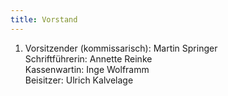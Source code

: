 ```yaml
---
title: Vorstand
---
```


1. Vorsitzender (kommissarisch): Martin Springer   
Schriftführerin: Annette Reinke  
Kassenwartin: Inge Wolframm  
Beisitzer: Ulrich Kalvelage